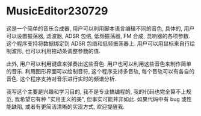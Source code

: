 # MusicEditor230729
这是一个简单的音乐合成器, 用户可以利用脚本语言编辑不同的音色, 具体的, 用户可以设置振荡器, 滤波器, ADSR 包络, 低频振荡器, FM 合成, 混响器的各项参数. 这个程序支持将数据绑定到 ADSR 包络和低频振荡器上. 用户可以用鼠标来自行绘制波形, 也可以利用拖动条调整参数的值. 

此外, 用户可以利用键盘来弹奏出这些音色. 用户也可以利用这些音色来制作简单的音乐. 利用图形界面可以绘制音符, 这个程序支持多音轨, 每个音轨可以有各自的音色. 这个程序支持对音乐进行实时的频谱分析.

我写这个主要是兴趣和学习目的, 我不是专业搞编程的, 我的代码也完全算不上规范, 我希望它有种 "实用主义的美", 但事实可能并非如此. 如果代码中有 bug 或性能缺陷, 或者有更简洁清晰的实现方式, 欢迎提醒我. 
